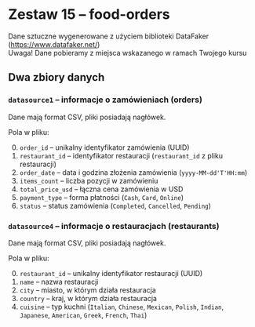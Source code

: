 # Zestaw 15 – food-orders

Dane sztuczne wygenerowane z użyciem biblioteki DataFaker (https://www.datafaker.net/)  
Uwaga! Dane pobieramy z miejsca wskazanego w ramach Twojego kursu

## Dwa zbiory danych

### `datasource1` – informacje o zamówieniach (orders)

Dane mają format CSV, pliki posiadają nagłówek.  

Pola w pliku:

0. `order_id` – unikalny identyfikator zamówienia (UUID)  
1. `restaurant_id` – identyfikator restauracji (`restaurant_id` z pliku restauracji)  
2. `order_date` – data i godzina złożenia zamówienia (`yyyy-MM-dd'T'HH:mm`)  
3. `items_count` – liczba pozycji w zamówieniu  
4. `total_price_usd` – łączna cena zamówienia w USD  
5. `payment_type` – forma płatności (`Cash`, `Card`, `Online`)  
6. `status` – status zamówienia (`Completed`, `Cancelled`, `Pending`)  

### `datasource4` – informacje o restauracjach (restaurants)

Dane mają format CSV, pliki posiadają nagłówek.  

Pola w pliku:

0. `restaurant_id` – unikalny identyfikator restauracji (UUID)  
1. `name` – nazwa restauracji  
2. `city` – miasto, w którym działa restauracja  
3. `country` – kraj, w którym działa restauracja  
4. `cuisine` – typ kuchni (`Italian`, `Chinese`, `Mexican`, `Polish`, `Indian`, `Japanese`, `American`, `Greek`, `French`, `Thai`)  
